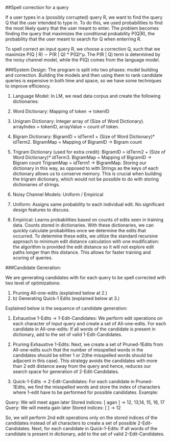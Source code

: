 ##Spell correction for a query


If a user types in a (possibly corrupted) query R, we want to find the query Q that
the user intended to type in. To do this, we used probabilities to find the
most likely query that the user meant to enter.
The problem becomes finding the query that maximizes the conditional probability
P(Q|R), the probability that the user meant to search for Q when enterring R.

To spell correct an input query R, we choose a correction Q, such that we maximize P(Q | R) ∽ P(R | Q) * P(Q)^μ. The P(R | Q)  term is determined by the noisy channel model, while the P(Q) comes from the language model. 

###System Design:
The program is split into two phases: model building and correction. Building the models and then using them to rank candidate queries is expensive in both time and space, so we have some techniques to improve efficiency.

1. Language Model: In LM, we read data corpus and create the following dictionaries:
  1. Word Dictionary: Mapping of token -> tokenID
  2. Unigram Dictionary: Integer array of (Size of Word Dictionary).
  arrayIndex = tokenID, arrayValue = count of token.
  3. Bigram Dictionary: BigramID = idTerm1 + (Size of Word Dictionary)* idTerm2.
  		BigramMap = Mapping of BigramID -> Bigram count 
  4. Trigram Dictionary (used for extra credit):
  		BigramID = idTerm2 + (Size of Word Dictionary)* idTerm3.
		BigramMap = Mapping of BigramID -> Bigram count
		TrigramMap = idTerm1 -> BigramMap.
Storing our dictionary in this way, as opposed to with Strings as the keys of each dictionary allows us to conserve memory. This is crucial when building the trigram dictionary, which would not be possible to do with storing dictionaries of strings. 


2. Noisy Channel Models: Uniform / Empirical
  1. Uniform: Assigns same probability to each individual edit. No significant design features to discuss.
  2. Empirical: Learns probabilities based on counts of edits seen in training data. Counts stored in dictionaries. With these dictionaries, we can quickly calculate probabilities once we determine the edits that occurred. To determine these edits, we utilize the standard recursive approach to minimum edit distance calculation with one modification: the algorithm is provided the edit distance so it will not explore edit paths longer than this distance. This allows for faster training and scoring of queries.


###Candidate Generation:

We are generating candidates with for each query to be spell corrected with two level of optimizations:
1. Pruning All-one-edits (explained below at 2.)
2. b) Generating Quick-1 Edits (explained below at 3.)

Explained below is the sequence of candidate generation:

1. Exhaustive 1-Edits → 1-Edit-Candidates:
We perform edit operations on each character of input query and create a set of All-one-edits. For each candidate in All-one-edits: If all words of the candidate is present in dictionary, add to the set of valid 1-Edit-Candidates.

2. Pruning Exhaustive 1-Edits:
Next, we create a set of Pruned-1Edits from All-one-edits such that the number of misspelled words in the candidates should be either 1 or 2(the misspelled words should be adjacent in this case). This strategy avoids the candidates with more than 2 edit distance away from the query and hence, reduces our search space for generation of 2-Edit-Candidates.

3. Quick-1-Edits → 2-Edit-Candidates:
For each candidate in Pruned-1Edits, we find the misspelled words and store the index of characters where 1-edit have to be performed for possible candidates. Example:

Query: We will meet agan later		Stored indices: [ agan ] -> 12, 13,14, 15, 16, 17
Query: We will meeta gain later		Stored indices: [ ] -> 12

So, we will perform 2nd edit operations only on the stored indices of the candidates instead of all characters to create a set of possible 2-Edit-Candidates. Next, for each candidate in Quick-1-Edits: If all words of the candidate is present in dictionary, add to the set of valid 2-Edit-Candidates.
